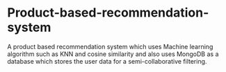 # Product-based-recommendation-system
A product based recommendation system which uses Machine learning algorithm such as KNN and cosine similarity and also uses MongoDB as a database which stores the user data for a semi-collaborative filtering. 
